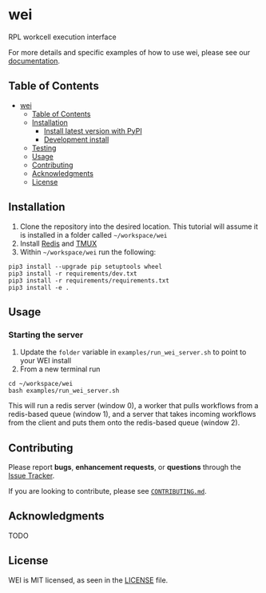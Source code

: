 # wei

<!-- TODO: Add badges -->
<!-- [![PyPI version](https://badge.fury.io/py/mdlearn.svg)](https://badge.fury.io/py/mdlearn) -->
<!-- [![Documentation Status](https://readthedocs.org/projects/mdlearn/badge/?version=latest)](https://mdlearn.readthedocs.io/en/latest/?badge=latest) -->

RPL workcell execution interface

For more details and specific examples of how to use wei, please see our [documentation](https://rpl-wei.readthedocs.io/en/latest/).

## Table of Contents
- [wei](#wei)
  - [Table of Contents](#table-of-contents)
  - [Installation](#installation)
    - [Install latest version with PyPI](#install-latest-version-with-pypi)
    - [Development install](#development-install)
  - [Testing](#testing)
  - [Usage](#usage)
  - [Contributing](#contributing)
  - [Acknowledgments](#acknowledgments)
  - [License](#license)

## Installation

1. Clone the repository into the desired location. This tutorial will assume it is installed in a folder called `~/workspace/wei`
2. Install [Redis](https://redis.io/docs/getting-started/) and [TMUX](https://github.com/tmux/tmux/wiki/Installing)
3. Within `~/workspace/wei` run the following:

```
pip3 install --upgrade pip setuptools wheel
pip3 install -r requirements/dev.txt
pip3 install -r requirements/requirements.txt
pip3 install -e .
```


## Usage

### Starting the server

1. Update the `folder` variable in `examples/run_wei_server.sh` to point to your WEI install
2. From a new terminal run

```
cd ~/workspace/wei
bash examples/run_wei_server.sh
```

This will run a redis server (window 0), a worker that pulls workflows from a redis-based queue (window 1), and a server that takes incoming workflows from the client and puts them onto the redis-based queue (window 2).

## Contributing

Please report **bugs**, **enhancement requests**, or **questions** through the [Issue Tracker](https://github.com/AD-SDL/wei/issues).

If you are looking to contribute, please see [`CONTRIBUTING.md`](https://github.com/AD-SDL/wei/blob/main/CONTRIBUTING.md).


## Acknowledgments

TODO

## License

WEI is MIT licensed, as seen in the [LICENSE](./LICENSE) file.
